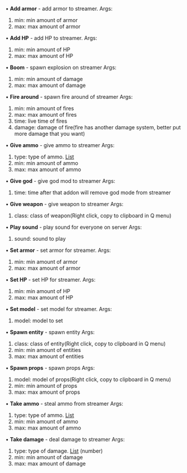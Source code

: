  • **Add armor** - add armor to streamer.
  Args:
  1) min: min amount of armor
  2) max: max amount of armor
 
 • **Add HP** - add HP to streamer.
  Args:
  1) min: min amount of HP
  2) max: max amount of HP
 
 • **Boom** - spawn explosion on streamer
  Args:
  1) min: min amount of damage
  2) max: max amount of damage
 
 • **Fire around** - spawn fire around of streamer
  Args:
  1) min: min amount of fires
  2) max: max amount of fires
  3) time: live time of fires
  4) damage: damage of fire(fire has another damage system, better put more damage that you want)
  
 • **Give ammo** - give ammo to streamer
  Args:
  1) type: type of ammo. [List](https://wiki.facepunch.com/gmod/Default_Ammo_Types)
  1) min: min amount of ammo
  2) max: max amount of ammo
  
 • **Give god** - give god mod to streamer
  Args:
  1) time: time after that addon will remove god mode from streamer
  
 • **Give weapon** - give weapon to streamer
  Args:
  1) class: class of weapon(Right click, copy to clipboard in Q menu)
  
 • **Play sound** - play sound for everyone on server
  Args:
  1) sound: sound to play
  
 • **Set armor** - set armor for streamer.
  Args:
  1) min: min amount of armor
  2) max: max amount of armor
  
 • **Set HP** - set HP for streamer.
  Args:
  1) min: min amount of HP
  2) max: max amount of HP
  
 • **Set model** - set model for streamer.
  Args:
  1) model: model to set
  
 • **Spawn entity** - spawn entity
  Args:
  1) class: class of entity(Right click, copy to clipboard in Q menu)
  2) min: min amount of entities
  3) max: max amount of entities
  
 • **Spawn props** - spawn props
  Args:
  1) model: model of props(Right click, copy to clipboard in Q menu)
  2) min: min amount of props
  3) max: max amount of props
  
 • **Take ammo** - steal ammo from streamer
  Args:
  1) type: type of ammo. [List](https://wiki.facepunch.com/gmod/Default_Ammo_Types)
  1) min: min amount of ammo
  2) max: max amount of ammo
  
 • **Take damage** - deal damage to streamer
  Args:
  1) type: type of damage. [List](https://wiki.facepunch.com/gmod/Enums/DMG) (number)
  1) min: min amount of damage
  2) max: max amount of damage
